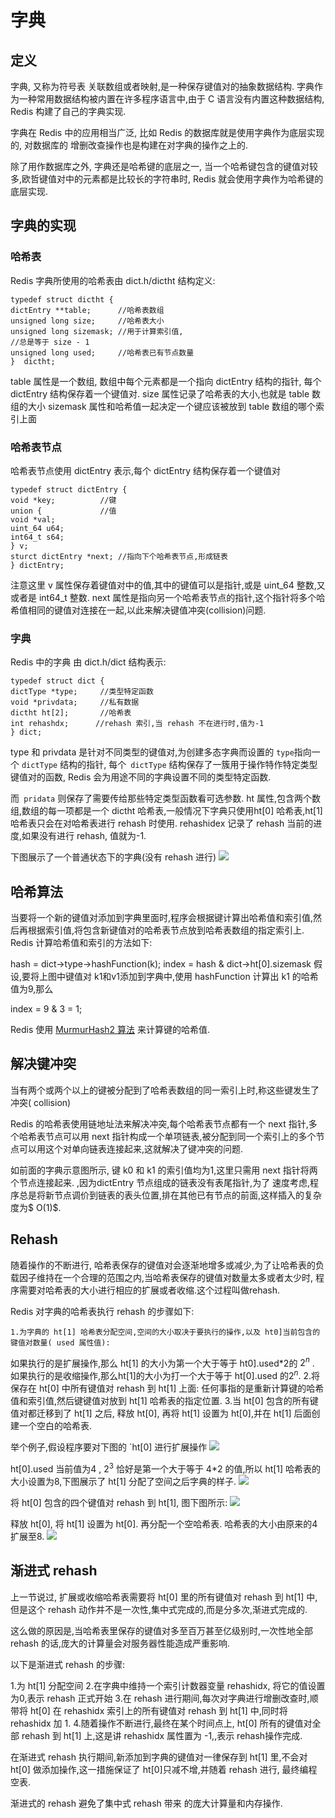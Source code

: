 # 字典

## 定义
字典, 又称为符号表 关联数组或者映射,是一种保存键值对的抽象数据结构.
字典作为一种常用数据结构被内置在许多程序语言中,由于 C 语言没有内置这种数据结构, Redis 构建了自己的字典实现.

字典在 Redis 中的应用相当广泛, 比如 Redis 的数据库就是使用字典作为底层实现的, 对数据库的 增删改查操作也是构建在对字典的操作之上的.

除了用作数据库之外, 字典还是哈希键的底层之一, 当一个哈希键包含的键值对较多,欧哲键值对中的元素都是比较长的字符串时, Redis 就会使用字典作为哈希键的底层实现.

## 字典的实现

### 哈希表
Redis 字典所使用的哈希表由 dict.h/dictht 结构定义:

    typedef struct dictht {
    dictEntry **table;      //哈希表数组
    unsigned long size;     //哈希表大小
    unsigned long sizemask; //用于计算索引值,
    //总是等于 size - 1
    unsigned long used;     //哈希表已有节点数量
    }  dictht;
    
table 属性是一个数组, 数组中每个元素都是一个指向 dictEntry 结构的指针, 每个 dictEntry 结构保存着一个键值对.
size 属性记录了哈希表的大小,也就是 table 数组的大小
sizemask 属性和哈希值一起决定一个键应该被放到 table 数组的哪个索引上面

### 哈希表节点
哈希表节点使用 dictEntry 表示,每个 dictEntry 结构保存着一个键值对

    typedef struct dictEntry {
    void *key;          //键
    union {             //值
    void *val;
    uint_64 u64;
    int64_t s64;
    } v;                    
    sturct dictEntry *next; //指向下个哈希表节点,形成链表
    } dictEntry;
注意这里 v 属性保存着键值对中的值,其中的键值可以是指针,或是 uint_64 整数,又或者是 int64_t 整数.
next 属性是指向另一个哈希表节点的指针,这个指针将多个哈希值相同的键值对连接在一起,以此来解决键值冲突(collision)问题.

### 字典
Redis 中的字典 由 dict.h/dict 结构表示:

    typedef struct dict {
    dictType *type;     //类型特定函数
    void *privdata;     //私有数据
    dictht ht[2];       //哈希表
    int rehashdx;      //rehash 索引,当 rehash 不在进行时,值为-1
    } dict;
    
type 和 privdata 是针对不同类型的键值对,为创建多态字典而设置的
`type`指向一个 `dictType` 结构的指针, 每个` dictType` 结构保存了一簇用于操作特作特定类型键值对的函数, Redis 会为用途不同的字典设置不同的类型特定函数.

而` pridata` 则保存了需要传给那些特定类型函数看可选参数.
ht 属性,包含两个数组,数组的每一项都是一个 dictht 哈希表,一般情况下字典只使用ht[0] 哈希表,ht[1]哈希表只会在对哈希表进行 rehash 时使用.
rehashidex 记录了 rehash 当前的进度,如果没有进行 rehash, 值就为-1.

下图展示了一个普通状态下的字典(没有 rehash 进行)
![](https://github.com/maybehyc/huyc.github.io/blob/master/mybk/分布式服务器/分布式缓存redis/images/dict.jpg) <br>

## 哈希算法

当要将一个新的键值对添加到字典里面时,程序会根据键计算出哈希值和索引值,然后再根据索引值,将包含新键值对的哈希表节点放到哈希表数组的指定索引上. 
Redis 计算哈希值和索引的方法如下:

hash = dict->type->hashFunction(k);
index = hash & dict->ht[0].sizemask 
假设,要将上图中键值对 k1和v1添加到字典中,使用 hashFunction 计算出 k1 的哈希值为9,那么

index = 9 & 3 = 1;

Redis 使用 [MurmurHash2 算法](https://github.com/maybehyc/huyc.github.io/blob/master/mybk/分布式服务器/分布式缓存redis/基础知识/Murmurhash算法.md) 来计算键的哈希值.

## 解决键冲突

当有两个或两个以上的键被分配到了哈希表数组的同一索引上时,称这些键发生了冲突( collision)

Redis 的哈希表使用链地址法来解决冲突,每个哈希表节点都有一个 next 指针,多个哈希表节点可以用 next 指针构成一个单项链表,被分配到同一个索引上的多个节点可以用这个对单向链表连接起来,这就解决了键冲突的问题.

如前面的字典示意图所示, 键 k0 和 k1 的索引值均为1,这里只需用 next 指针将两个节点连接起来.
,因为dictEntry 节点组成的链表没有表尾指针,为了 速度考虑,程序总是将新节点调价到链表的表头位置,排在其他已有节点的前面,这样插入的复杂度为$ O(1)$.

## Rehash

随着操作的不断进行, 哈希表保存的键值对会逐渐地增多或减少,为了让哈希表的负载因子维持在一个合理的范围之内,当哈希表保存的键值对数量太多或者太少时, 程序需要对哈希表的大小进行相应的扩展或者收缩.这个过程叫做rehash.

Redis 对字典的哈希表执行 rehash 的步骤如下:

    1.为字典的 ht[1] 哈希表分配空间,空间的大小取决于要执行的操作,以及 ht0]当前包含的键值对数量( used 属性值):
如果执行的是扩展操作,那么 ht[1] 的大小为第一个大于等于 ht0].used*2的 $2^n$ .
如果执行的是收缩操作,那么ht[1]的大小为打一个大于等于 ht[0].used 的$2^n$.
    2.将保存在 ht[0] 中所有键值对 rehash 到 ht[1] 上面: 任何事指的是重新计算键的哈希值和索引值,然后键键值对放到 ht[1] 哈希表的指定位置.
    3.当 ht[0] 包含的所有键值对都迁移到了 ht[1] 之后, 释放 ht[0], 再将 ht[1] 设置为 ht[0],并在 ht[1] 后面创建一个空白的哈希表.
    
举个例子,假设程序要对下图的 `ht[0] 进行扩展操作
![](https://github.com/maybehyc/huyc.github.io/blob/master/mybk/分布式服务器/分布式缓存redis/images/dict_rehash1.jpg) <br>

ht[0].used 当前值为4 , $2^3$ 恰好是第一个大于等于 4*2 的值,所以 ht[1] 哈希表的大小设置为8,下图展示了 ht[1] 分配了空间之后字典的样子.
![](https://github.com/maybehyc/huyc.github.io/blob/master/mybk/分布式服务器/分布式缓存redis/images/dict_rehash2.jpg) <br>

将 ht[0] 包含的四个键值对 rehash 到 ht[1], 图下图所示:
![](https://github.com/maybehyc/huyc.github.io/blob/master/mybk/分布式服务器/分布式缓存redis/images/dict_rehash3.jpg) <br>

释放 ht[0], 将 ht[1] 设置为 ht[0]. 再分配一个空哈希表. 哈希表的大小由原来的4 扩展至8.
![](https://github.com/maybehyc/huyc.github.io/blob/master/mybk/分布式服务器/分布式缓存redis/images/dict_rehash4.jpg) <br>

## 渐进式 rehash

上一节说过, 扩展或收缩哈希表需要将 ht[0] 里的所有键值对 rehash 到 ht[1] 中,但是这个 rehash
动作并不是一次性,集中式完成的,而是分多次,渐进式完成的.

这么做的原因是,当哈希表里保存的键值对多至百万甚至亿级别时,一次性地全部 rehash 的话,庞大的计算量会对服务器性能造成严重影响.

以下是渐进式 rehash 的步骤:

1.为 ht[1] 分配空间
2.在字典中维持一个索引计数器变量 rehashidx, 将它的值设置为0,表示 rehash 正式开始
3.在 rehash 进行期间,每次对字典进行增删改查时,顺带将 ht[0] 在 rehashidx 索引上的所有键值对 rehash 到 ht[1] 中,同时将 rehashidx 加 1.
4.随着操作不断进行,最终在某个时间点上, ht[0] 所有的键值对全部 rehash 到 ht[1] 上,这是讲 rehashidx 属性置为 -1,,表示 rehash操作完成.

在渐进式 rehash 执行期间,新添加到字典的键值对一律保存到 ht[1] 里,不会对 ht[0] 做添加操作,这一措施保证了 ht[0]只减不增,并随着 rehash 进行, 最终编程空表.

渐进式的 rehash 避免了集中式 rehash 带来 的庞大计算量和内存操作.
